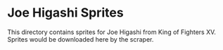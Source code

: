 # Joe Higashi Sprites

This directory contains sprites for Joe Higashi from King of Fighters XV.
Sprites would be downloaded here by the scraper.
